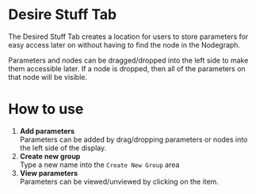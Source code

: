# Desire Stuff Tab
The Desired Stuff Tab creates a location for users to store parameters for easy
access later on without having to find the node in the Nodegraph.

Parameters and nodes can be dragged/dropped into the left side to make them
accessible later.  If a node is dropped, then all of the parameters on that
node will be visible.

# How to use
1. **Add parameters** <br />
        Parameters can be added by drag/dropping parameters or nodes into the
        left side of the display.
2. **Create new group** <br />
        Type a new name into the `Create New Group` area
3. **View parameters** <br />
        Parameters can be viewed/unviewed by clicking on the item.


